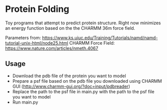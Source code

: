 # Protein Folding

Toy programs that attempt to predict protein structure. Right now minimizes an energy function based on the the CHARMM 36m force field.

Parameters from: https://www.ks.uiuc.edu/Training/Tutorials/namd/namd-tutorial-unix-html/node25.html
CHARMM Force Field: https://www.nature.com/articles/nmeth.4067

## Usage 

- Download the pdb file of the protein you want to model
- Prepare a psf file based on the pdb file you downloaded using CHARMM GUI (http://www.charmm-gui.org/?doc=input/pdbreader)
- Replace the path to the psf file in main.py with the path to the psf file you want to model
- Run main.py
